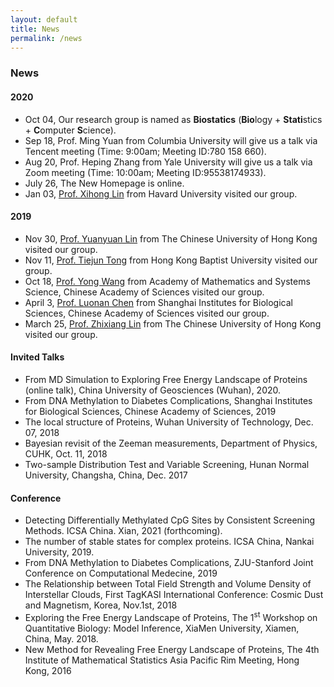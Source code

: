```yaml
---
layout: default
title: News
permalink: /news
---
```


### News

#### 2020
- Oct 04, Our research group is named as **Biostatics** (**Bio**logy + **Stati**stics + **C**omputer **S**cience).
- Sep 18, Prof. Ming Yuan from Columbia University will give us a talk via Tencent meeting (Time: 9:00am; Meeting ID:780 158 660).
- Aug 20, Prof. Heping Zhang from Yale University will give us a talk via Zoom meeting (Time: 10:00am; Meeting ID:95538174933).
- July 26, The New Homepage is online.
- Jan 03, [Prof. Xihong Lin](https://content.sph.harvard.edu/xlin/) from Havard University visited our group. 

#### 2019
- Nov 30, [Prof. Yuanyuan Lin](http://www.sta.cuhk.edu.hk/YLin/default.aspx) from The Chinese University of Hong Kong visited our group.
- Nov 11, [Prof. Tiejun Tong](http://www.math.hkbu.edu.hk/~tongt/) from Hong Kong Baptist University visited our group.
- Oct 18, [Prof. Yong Wang](http://wanglab.amss.ac.cn/) from Academy of Mathematics and Systems Science, Chinese Academy of Sciences visited our group.
- April 3, [Prof. Luonan Chen](http://sysbio.sibcb.ac.cn/cb/chenlab/LuonanChen.htm) from Shanghai Institutes for Biological Sciences, Chinese Academy of Sciences visited our group.
- March 25, [Prof. Zhixiang Lin](https://www.sta.cuhk.edu.hk/People/Faculty.aspx?udt_506_param_detail=622) from The Chinese University of Hong Kong visited our group.

#### Invited Talks
- From MD Simulation to Exploring Free Energy Landscape of Proteins (online talk), China University of Geosciences (Wuhan), 2020.
- From DNA Methylation to Diabetes Complications, Shanghai Institutes for Biological Sciences, Chinese Academy of Sciences, 2019
- The local structure of Proteins, Wuhan University of Technology, Dec. 07, 2018
- Bayesian revisit of the  Zeeman measurements,  Department of Physics,  CUHK, Oct. 11,  2018
- Two-sample Distribution Test and Variable Screening, Hunan Normal University, Changsha, China, Dec. 2017

#### Conference 
- Detecting Differentially Methylated CpG Sites by Consistent Screening Methods. ICSA China. Xian, 2021 (forthcoming).
- The number of stable states for complex proteins. ICSA China, Nankai University, 2019.
- From DNA Methylation to Diabetes Complications, ZJU-Stanford Joint Conference on Computational Medecine, 2019
- The Relationship between Total Field Strength and Volume Density of Interstellar Clouds, First TagKASI International Conference: Cosmic Dust and Magnetism, Korea, Nov.1st, 2018
- Exploring the Free Energy Landscape of Proteins, The 1<sup>st</sup> Workshop on Quantitative Biology: Model Inference, XiaMen University, Xiamen, China, May. 2018.
- New Method for Revealing Free Energy Landscape of Proteins, The 4th Institute of Mathematical Statistics Asia Pacific Rim Meeting, Hong Kong, 2016









